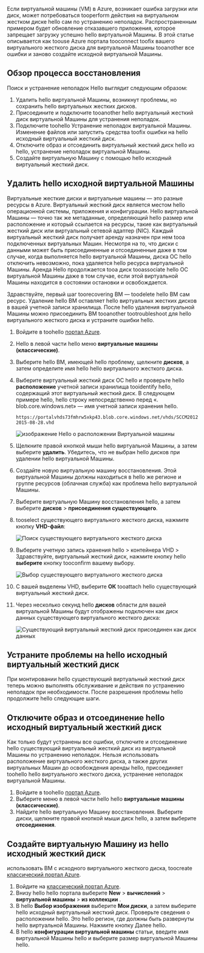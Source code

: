 Если виртуальной машины (VM) в Azure, возникает ошибка загрузки или диск, может потребоваться tooperform действия на виртуальном жестком диске hello сам по устранению неполадок. Распространенным примером будет обновление отказавшего приложения, которое запрещает загрузку успешно hello виртуальной Машины. В этой статье описывается как toouse Azure портала tooconnect toofix вашего виртуального жесткого диска для виртуальной Машины tooanother все ошибки и заново создайте исходной виртуальной Машины.

## <a name="recovery-process-overview"></a>Обзор процесса восстановления
Поиск и устранение неполадок Hello выглядит следующим образом:

1. Удалить hello виртуальной Машины, возникнут проблемы, но сохранить hello виртуальных жестких дисков.
2. Присоедините и подключите tooanother hello виртуальный жесткий диск виртуальной Машины для устранения неполадок.
3. Подключите toohello Устранение неполадок виртуальной Машины. Изменение файлов или запустить средства toofix ошибки на hello исходный виртуальный жесткий диск.
4. Отключите образ и отсоединить виртуальный жесткий диск hello из hello, устранение неполадок виртуальной Машины.
5. Создайте виртуальную Машину с помощью hello исходный виртуальный жесткий диск.

## <a name="delete-hello-original-vm"></a>Удалить hello исходной виртуальной Машины
Виртуальные жесткие диски и виртуальные машины — это разные ресурсы в Azure. Виртуальный жесткий диск является местом hello операционной системы, приложения и конфигурации. Hello виртуальной Машины — точно так же метаданные, определяющий hello размер или расположение и который ссылается на ресурсы, такие как виртуальный жесткий диск или виртуальный сетевой адаптер (NIC). Каждый виртуальный жесткий диск получает аренду назначен при нем tooa подключенных виртуальных Машин. Несмотря на то, что диски с данными может быть присоединенные и отсоединенные даже в том случае, когда выполняется hello виртуальной Машины, диска ОС hello отключить невозможно, пока удаляется hello ресурса виртуальной Машины. Аренда Hello продолжается tooa диск tooassociate hello ОС виртуальной Машины даже в том случае, если этой виртуальной Машины находится в состоянии остановки и освобождается.

Здравствуйте, первый шаг toorecovering ВМ — toodelete hello ВМ сам ресурс. Удаление hello ВМ оставляет hello виртуальных жестких дисков в вашей учетной записи хранилища. После hello удаления виртуальной Машины можно присоединить ВМ tooanother tootroubleshoot для hello виртуального жесткого диска и устраните ошибки hello. 

1. Войдите в toohello [портал Azure](https://portal.azure.com). 
2. Hello в левой части hello меню **виртуальные машины (классические)**.
3. Выберите hello ВМ, имеющей hello проблему, щелкните **дисков**, а затем определите имя hello hello виртуального жесткого диска. 
4. Выберите виртуальный жесткий диск ОС hello и проверьте hello **расположение** учетной записи хранилища tooidentify hello, содержащий этот виртуальный жесткий диск. В следующем примере hello, hello строку непосредственно перед «. blob.core.windows.net» — имя учетной записи хранения hello.

    ```
    https://portalvhds73fmhrw5xkp43.blob.core.windows.net/vhds/SCCM2012-2015-08-28.vhd
    ```

    ![изображение Hello о расположении Виртуальной машины](./media/virtual-machines-classic-recovery-disks-portal/vm-location.png)

5. Щелкните правой кнопкой мыши hello виртуальной Машины, а затем выберите **удалить**. Убедитесь, что не выбран hello дисков при удалении hello виртуальной Машины.
6. Создайте новую виртуальную машину восстановления. Этой виртуальной Машины должны находиться в hello же регионе и группе ресурсов (облачная служба) как проблема hello виртуальной Машины.
7. Выберите виртуальную Машину восстановления hello, а затем выберите **дисков** > **присоединения существующего**.
8. tooselect существующего виртуального жесткого диска, нажмите кнопку **VHD-файл**:

    ![Поиск существующего виртуального жесткого диска](./media/virtual-machines-classic-recovery-disks-portal/select-vhd-location.png)

9. Выберите учетную запись хранения hello > контейнера VHD > Здравствуйте, виртуальный жесткий диск, нажмите кнопку hello **выберите** кнопку tooconfirm вашему выбору.

    ![Выбор существующего виртуального жесткого диска](./media/virtual-machines-classic-recovery-disks-portal/select-vhd.png)

10. С вашей выделены VHD, выберите **ОК** tooattach hello существующий виртуальный жесткий диск.
11. Через несколько секунд hello **дисков** области для вашей виртуальной Машины будут отображены подключен как диск данных существующего виртуального жесткого диска:

    ![Существующий виртуальный жесткий диск присоединен как диск данных](./media/virtual-machines-classic-recovery-disks-portal/attached-disk.png)

## <a name="fix-issues-on-hello-original-virtual-hard-disk"></a>Устраните проблемы на hello исходный виртуальный жесткий диск
При монтировании hello существующий виртуальный жесткий диск теперь можно выполнять обслуживание и действия по устранению неполадок при необходимости. После разрешения проблемы hello продолжите hello следующие шаги.

## <a name="unmount-and-detach-hello-original-virtual-hard-disk"></a>Отключите образ и отсоединение hello исходный виртуальный жесткий диск
Как только будут устранены все ошибки, отключите и отсоединение hello существующий виртуальный жесткий диск из виртуальной Машины по устранению неполадок. Нельзя использовать расположение виртуального жесткого диска, а также других виртуальных Машин до освобождения аренды hello, присоединяет toohello hello виртуального жесткого диска, устранение неполадок виртуальной Машины.  

1. Войдите в toohello [портал Azure](https://portal.azure.com). 
2. Выберите меню в левой части hello hello **виртуальные машины (классические)**.
3. Найдите hello виртуальную Машину восстановления. Выберите диски, щелкните правой кнопкой мыши диск hello, а затем выберите **отсоединения**.

## <a name="create-a-vm-from-hello-original-hard-disk"></a>Создайте виртуальную Машину из hello исходный жесткий диск

использовать ВМ с исходного виртуального жесткого диска, toocreate [классический портал Azure](https://manage.windowsazure.com).

1. Войдите на [классический портал Azure](https://manage.windowsazure.com).
2. Внизу hello hello портала выберите **New** > **вычислений** > **виртуальной машины** > **из коллекции** .
3. В hello **Выбор изображения** выберите **Мои диски**, а затем выберите hello исходный виртуальный жесткий диск. Проверьте сведения о расположении hello. Это hello регион, где должны быть развернуты hello виртуальной Машины. Нажмите кнопку Далее hello.
4. В hello **конфигурации виртуальной машины** статьи, введите имя виртуальной Машины hello и выберите размер виртуальной Машины hello.
